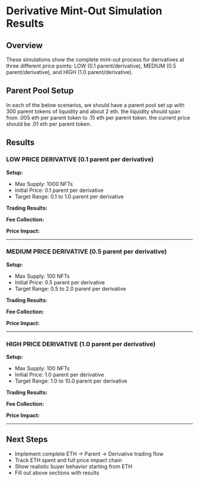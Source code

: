 # Derivative Mint-Out Simulation Results

## Overview
These simulations show the complete mint-out process for derivatives at three different price points: LOW (0.1 parent/derivative), MEDIUM (0.5 parent/derivative), and HIGH (1.0 parent/derivative).

## Parent Pool Setup

In each of the below scenarios, we should have a parent pool set up with 300 parent tokens of liquidity and about 2 eth. the liquidity should span from .005 eth per parent token to .15 eth per parent token. the current price should be .01 eth per parent token.

## Results

### LOW PRICE DERIVATIVE (0.1 parent per derivative)
**Setup:**
- Max Supply: 1000 NFTs
- Initial Price: 0.1 parent per derivative
- Target Range: 0.1 to 1.0 parent per derivative

**Trading Results:**

**Fee Collection:**

**Price Impact:**

---

### MEDIUM PRICE DERIVATIVE (0.5 parent per derivative)
**Setup:**
- Max Supply: 100 NFTs
- Initial Price: 0.5 parent per derivative
- Target Range: 0.5 to 2.0 parent per derivative

**Trading Results:**

**Fee Collection:**

**Price Impact:**

---

### HIGH PRICE DERIVATIVE (1.0 parent per derivative)
**Setup:**
- Max Supply: 100 NFTs
- Initial Price: 1.0 parent per derivative
- Target Range: 1.0 to 10.0 parent per derivative

**Trading Results:**

**Fee Collection:**

**Price Impact:**

---

## Next Steps
- Implement complete ETH → Parent → Derivative trading flow
- Track ETH spent and full price impact chain
- Show realistic buyer behavior starting from ETH
- Fill out above sections with results
